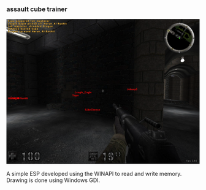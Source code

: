 ### assault cube trainer
![webpage](/img.png)

A simple ESP developed using the WINAPI to read and write memory. Drawing is done using Windows GDI.
